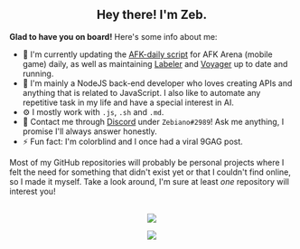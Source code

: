 <h2 align="center">Hey there! I'm Zeb.</h2>

**Glad to have you on board!** Here's some info about me:

- 🔭 I'm currently updating the [AFK-daily script](https://github.com/zebscripts/AFK-Daily) for AFK Arena (mobile game) daily, as well as maintaining [Labeler](https://github.com/Zebiano/Labeler) and [Voyager](https://github.com/LabPath/Voyager) up to date and running.
- 🌱 I'm mainly a NodeJS back-end developer who loves creating APIs and anything that is related to JavaScript. I also like to automate any repetitive task in my life and have a special interest in AI.
- ⚙️ I mostly work with `.js`, `.sh` and `.md`.
- 💬 Contact me through [Discord](http://discordapp.com/users/241655863616471041) under `Zebiano#2989`! Ask me anything, I promise I'll always answer honestly.
- ⚡ Fun fact: I'm colorblind and I once had a viral 9GAG post.

Most of my GitHub repositories will probably be personal projects where I felt the need for something that didn't exist yet or that I couldn't find online, so I made it myself. Take a look around, I'm sure at least *one* repository will interest you!

<br>

<div align="center">
<a href="https://github.com/anuraghazra/github-readme-stats" alt="GitHub stats"><img src="https://github-readme-stats.vercel.app/api?username=Zebiano&count_private=true&show_icons=true&theme=nord&custom_title=GitHub%20stats:"></img></a>

<a href="https://github.com/antonkomarev/github-profile-views-counter" alt="Profile views"><img src="https://komarev.com/ghpvc/?username=Zebiano"></img></a>
</div>

<!--
**Zebiano/Zebiano** is a ✨ _special_ ✨ repository because its `README.md` (this file) appears on your GitHub profile.

Here are some ideas to get you started:

- 🔭 I’m currently working on ...
- 🌱 I’m currently learning ...
- 👯 I’m looking to collaborate on ...
- 🤔 I’m looking for help with ...
- 💬 Ask me about ...
- 📫 How to reach me: ...
- 😄 Pronouns: ...
- ⚡ Fun fact: ...
-->

